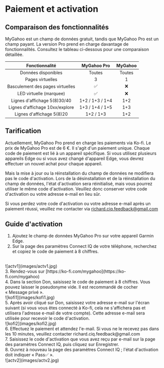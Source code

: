 # Paiement et activation

## Comparaison des fonctionnalités

MyGahoo est un champ de données gratuit, tandis que MyGahoo Pro est un champ payant. La version Pro prend en charge davantage de fonctionnalités. Consultez le tableau ci-dessous pour une comparaison détaillée.

| Fonctionnalité | MyGahoo Pro | MyGahoo |
|:-------:|:-----------:|:--------:|
| Données disponibles | Toutes | Toutes |
| Pages virtuelles | 3 | 1 |
| Basculement des pages virtuelles | ✅ | ❌ |
| LED virtuelle (marquee) | ✅ | ❌ |
| Lignes d'affichage 5(8)30/40 | 1+2 / 1+3 / 1+4 | 1+2 |
| Lignes d'affichage 10xx/explore | 1+3 / 1+4 / 1+5 | 1+3 |
| Lignes d'affichage 5(8)20 | 1+2 / 1+3 | 1+2 |

## Tarification

Actuellement, MyGahoo Pro prend en charge les paiements via Ko-fi. Le prix de MyGahoo Pro est de 6 €. Il s'agit d'un paiement unique. Chaque code de paiement est lié à un appareil spécifique. Si vous utilisez plusieurs appareils Edge ou si vous avez changé d'appareil Edge, vous devrez effectuer un nouvel achat pour chaque appareil.

Mais la mise à jour ou la réinstallation du champ de données ne modifiera pas le code d'activation. Lors de la désinstallation et de la réinstallation du champ de données, l'état d'activation sera réinitialisé, mais vous pourrez utiliser le même code d'activation. Veuillez donc conserver votre code d'activation ou votre adresse e-mail en lieu sûr.

Si vous perdez votre code d'activation ou votre adresse e-mail après un paiement réussi, veuillez me contacter via [richard.ciq.feedback@gmail.com](richard.ciq.feedback@gmail.com)

## Guide d'activation

1. Ajoutez le champ de données MyGahoo Pro sur votre appareil Garmin Edge.
2. Sur la page des paramètres Connect IQ de votre téléphone, recherchez et copiez le code de paiement à 8 chiffres.
<br>
![actv1](images/actv1.jpg)
<br>
3. Rendez-vous sur [https://ko-fi.com/mygahoo](https://ko-fi.com/mygahoo)
<br>
4. Dans la section Don, saisissez le code de paiement à 8 chiffres. Vous pouvez laisser le pseudonyme vide. Il est recommandé de cocher « Message privé ».
<br>
![kofi1](images/kofi1.jpg)
<br>
5. Après avoir cliqué sur Don, saisissez votre adresse e-mail sur l'écran suivant (si vous vous êtes connecté à Ko-fi, cela ne s'affichera pas et utilisera l'adresse e-mail de votre compte). Cette adresse e-mail sera utilisée pour recevoir le code d'activation.
<br>
![kofi2](images/kofi2.jpg)
<br>
6. Effectuez le paiement et attendez l'e-mail. Si vous ne le recevez pas dans les 10 minutes, veuillez contacter richard.ciq.feedback@gmail.com
<br>
7. Saisissez le code d'activation que vous avez reçu par e-mail sur la page des paramètres Connect IQ, puis cliquez sur Enregistrer.
<br>
8. Ouvrez à nouveau la page des paramètres Connect IQ ; l'état d'activation doit indiquer « Pass✅ ».
<br>
![actv2](images/actv2.jpg)

